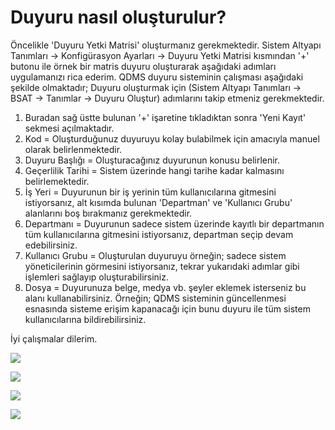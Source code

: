# Duyuru nasıl oluşturulur?

Öncelikle 'Duyuru Yetki Matrisi' oluşturmanız gerekmektedir.
Sistem Altyapı Tanımları -> Konfigürasyon Ayarları -> Duyuru Yetki Matrisi kısmından '+' butonu ile örnek bir matris duyuru oluşturarak aşağıdaki adımları uygulamanızı rica ederim.
QDMS duyuru sisteminin çalışması aşağıdaki şekilde olmaktadır;
Duyuru oluşturmak için (Sistem Altyapı Tanımları -> BSAT -> Tanımlar -> Duyuru Oluştur) adımlarını takip etmeniz gerekmektedir.
1) Buradan sağ üstte bulunan '+' işaretine tıkladıktan sonra 'Yeni Kayıt' sekmesi açılmaktadır.
2) Kod = Oluşturduğunuz duyuruyu kolay bulabilmek için amacıyla manuel olarak belirlenmektedir.
3) Duyuru Başlığı = Oluşturacağınız duyurunun konusu belirlenir.
4) Geçerlilik Tarihi = Sistem üzerinde hangi tarihe kadar kalmasını belirlemektedir.
5) İş Yeri = Duyurunun bir iş yerinin tüm kullanıcılarına gitmesini istiyorsanız, alt kısımda bulunan 'Departman' ve 'Kullanıcı Grubu' alanlarını boş bırakmanız gerekmektedir.
6) Departmanı = Duyurunun sadece sistem üzerinde kayıtlı bir departmanın tüm kullanıcılarına gitmesini istiyorsanız, departman seçip devam edebilirsiniz.
7) Kullanıcı Grubu = Oluşturulan duyuruyu örneğin; sadece sistem yöneticilerinin görmesini istiyorsanız, tekrar yukarıdaki adımlar gibi işlemleri sağlayıp oluşturabilirsiniz.
8) Dosya = Duyurunuza belge, medya vb. şeyler eklemek isterseniz bu alanı kullanabilirsiniz.
Örneğin; QDMS sisteminin güncellenmesi esnasında sisteme erişim kapanacağı için bunu duyuru ile tüm sistem kullanıcılarına bildirebilirsiniz.

İyi çalışmalar dilerim.


![](https://docsbimser.blob.core.windows.net/imagecontainer/Duyuru_1-4c541bff-3879-42fc-a290-e42aadf7f38d.png)

![](https://docsbimser.blob.core.windows.net/imagecontainer/Duyuru_2-8b6b0651-9277-4124-890f-76e269f6b3ec.png)

![](https://docsbimser.blob.core.windows.net/imagecontainer/Duyuru_3-b0f3f0d1-fd16-48cc-831f-05222fa8f0e7.png)

![](https://docsbimser.blob.core.windows.net/imagecontainer/Duyuru_4-4ee66b1d-44ac-475f-9148-4279d594b5a5.png)

